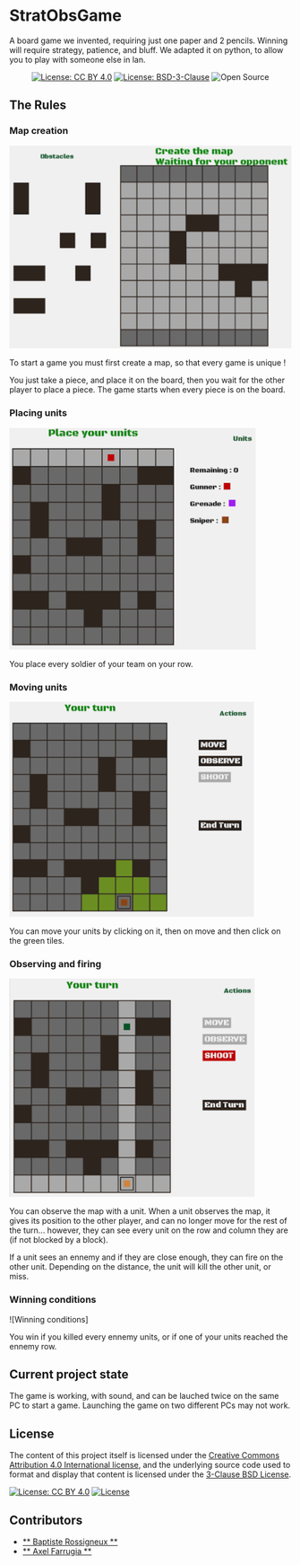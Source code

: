 # StratObsGame

A board game we invented, requiring just one paper and 2 pencils. Winning will require strategy, patience, and bluff.
We adapted it on python, to allow you to play with someone else in lan.

<p align="center">
    <a href="http://creativecommons.org/licenses/by/4.0/"><img src="https://img.shields.io/badge/License-CC%20BY%204.0-lightgrey.svg" alt="License: CC BY 4.0"/></a>
    <a href="https://opensource.org/licenses/BSD-3-Clause"><img src="https://img.shields.io/badge/License-BSD%203--Clause-blue.svg" alt="License: BSD-3-Clause"/></a>
    <img src="https://img.shields.io/badge/Open%20Source-%20%E2%99%A5%20-brightgreen" alt="Open Source"/>
</p>

## The Rules

### Map creation
![Map creation](media/imageMap.PNG "Rules overview : map creation")

To start a game you must first create a map, so that every game is unique !

You just take a piece, and place it on the board, then you wait for the other player to place a piece. The game starts when every piece is on the board.

### Placing units
![Placing units](media/placeUnits.PNG "Rules overview: soldiers placement")

You place every soldier of your team on your row.

### Moving units
![Moving units](media/move.PNG "Rules overview: moving units")

You can move your units by clicking on it, then on move and then click on the green tiles.

### Observing and firing
![Observing and firing](media/obs.PNG "Rules overview: observing and firing")

You can observe the map with a unit. When a unit observes the map, it gives its position to the other player, and can no longer move for the rest of the turn... however, they can see every unit on the row and column they are (if not blocked by a block). 

If a unit sees an ennemy and if they are close enough, they can fire on the other unit. Depending on the distance, the unit will kill the other unit, or miss.

### Winning conditions
![Winning conditions]

You win if you killed every ennemy units, or if one of your units reached the ennemy row.

## Current project state

The game is working, with sound, and can be lauched twice on the same PC to start a game. Launching the game on two different PCs may not work.

## License

The content of this project itself is licensed under the [Creative Commons Attribution 4.0 International license](https://creativecommons.org/licenses/by/4.0/), and the underlying source code used to format 
and display that content is licensed under the [3-Clause BSD License](https://opensource.org/licenses/BSD-3-Clause).

<a href="http://creativecommons.org/licenses/by/4.0/"><img src="https://img.shields.io/badge/License-CC%20BY%204.0-lightgrey.svg" alt="License: CC BY 4.0"/></a>
[![License](https://img.shields.io/badge/License-BSD%203--Clause-blue.svg)](https://opensource.org/licenses/BSD-3-Clause)

## Contributors

* [** Baptiste Rossigneux **](https://github.com/AxelFarr)
* [** Axel Farrugia **](https://github.com/BabaVegato)
